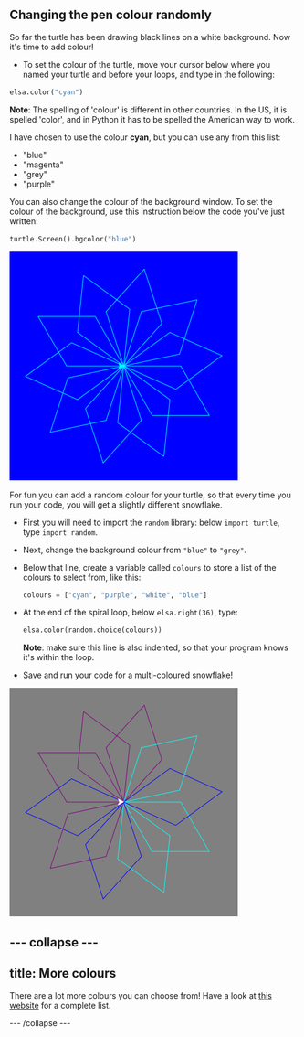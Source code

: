## Changing the pen colour randomly

So far the turtle has been drawing black lines on a white background. Now it's time to add colour!

- To set the colour of the turtle, move your cursor below where you named your turtle and before your loops, and type in the following:

```python
elsa.color("cyan")
```

  **Note**: The spelling of 'colour' is different in other countries. In the US, it is spelled 'color', and in Python it has to be spelled the American way to work.

I have chosen to use the colour **cyan**, but you can use any from this list:

- "blue"
- "magenta"
- "grey"
- "purple"

You can also change the colour of the background window. To set the colour of the background, use this instruction below the code you've just written:

```python
turtle.Screen().bgcolor("blue")
```

![](images/colour.png)

For fun you can add a random colour for your turtle, so that every time you run your code, you will get a slightly different snowflake. 

- First you will need to import the `random` library: below `import turtle`, type `import random`.

- Next, change the background colour from `"blue"` to `"grey"`.

- Below that line, create a variable called `colours` to store a list of the colours to select from, like this:

  ```python
  colours = ["cyan", "purple", "white", "blue"]
  ```
  
- At the end of the spiral loop, below `elsa.right(36)`, type: 

  ```python
  elsa.color(random.choice(colours))  
  ```
  
  **Note**: make sure this line is also indented, so that your program knows it's within the loop.
  
- Save and run your code for a multi-coloured snowflake!

![](images/colour-list.png)

--- collapse ---
---
title: More colours
---

There are a lot more colours you can choose from! Have a look at [this website](https://wiki.tcl.tk/37701) for a complete list.

--- /collapse ---
